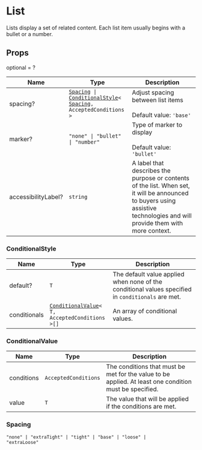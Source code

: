 # List

Lists display a set of related content. Each list item usually begins with a bullet or a number.

## Props
optional = ?

| Name | Type | Description |
| --- | --- | --- |
| spacing? | <code><a href="#spacing">Spacing</a> &#124; <a href="#conditionalstyle">ConditionalStyle</a><<wbr><a href="#spacing">Spacing</a>, AcceptedConditions<wbr>></code> | Adjust spacing between list items<br /><br />Default value: <code>'base'</code> |
| marker? | <code>"none" &#124; "bullet" &#124; "number"</code> | Type of marker to display<br /><br />Default value: <code>'bullet'</code> |
| accessibilityLabel? | <code>string</code> | A label that describes the purpose or contents of the list. When set, it will be announced to buyers using assistive technologies and will provide them with more context.  |<a name="ConditionalStyle"></a>

### ConditionalStyle

| Name | Type | Description |
| --- | --- | --- |
| default? | <code>T</code> | The default value applied when none of the conditional values specified in `conditionals` are met.  |
| conditionals | <code><a href="#conditionalvalue">ConditionalValue</a><<wbr>T, AcceptedConditions<wbr>>[]</code> | An array of conditional values.  |<a name="ConditionalValue"></a>

### ConditionalValue

| Name | Type | Description |
| --- | --- | --- |
| conditions | <code>AcceptedConditions</code> | The conditions that must be met for the value to be applied. At least one condition must be specified.  |
| value | <code>T</code> | The value that will be applied if the conditions are met.  |
<a name="Spacing"></a>

### Spacing

<code>"none" &#124; "extraTight" &#124; "tight" &#124; "base" &#124; "loose" &#124; "extraLoose"</code>
